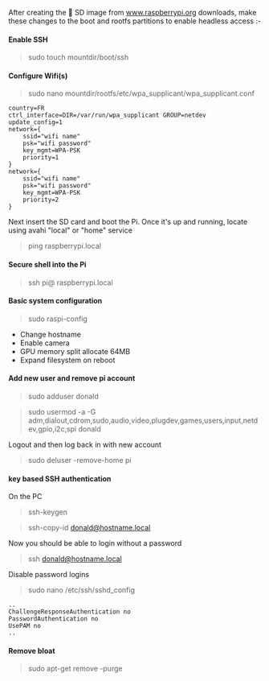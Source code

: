 After creating the :floppy_disk: SD image from www.raspberrypi.org downloads, make these changes to the boot and rootfs partitions to enable headless access :-

#### Enable SSH
>sudo touch mountdir/boot/ssh

#### Configure Wifi(s)
>sudo nano mountdir/rootfs/etc/wpa_supplicant/wpa_supplicant.conf
```
country=FR
ctrl_interface=DIR=/var/run/wpa_supplicant GROUP=netdev
update_config=1
network={
    ssid="wifi name"
    psk="wifi password"
    key_mgmt=WPA-PSK
    priority=1
}
network={
    ssid="wifi name"
    psk="wifi password"
    key_mgmt=WPA-PSK
    priority=2
}
```

Next insert the SD card and boot the Pi. Once it's up and running, locate using avahi "local" or "home" service
>ping raspberrypi.local

#### Secure shell into the Pi
>ssh pi@ raspberrypi.local

#### Basic system configuration 
>sudo raspi-config
* Change hostname
* Enable camera
* GPU memory split allocate 64MB
* Expand filesystem on reboot

#### Add new user and remove pi account 
>sudo adduser donald

>sudo usermod -a -G adm,dialout,cdrom,sudo,audio,video,plugdev,games,users,input,netdev,gpio,i2c,spi donald

Logout and then log back in with new account

>sudo deluser -remove-home pi


#### key based SSH authentication
On the PC
>ssh-keygen

>ssh-copy-id donald@hostname.local

Now you should be able to login without a password

>ssh donald@hostname.local

Disable password logins

>sudo nano /etc/ssh/sshd_config
```
..
ChallengeResponseAuthentication no
PasswordAuthentication no
UsePAM no
..
```

#### Remove bloat
>sudo apt-get remove -purge

